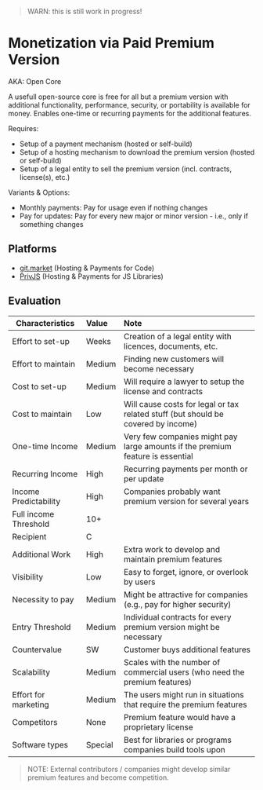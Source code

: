 > WARN: this is still work in progress!

# Monetization via Paid Premium Version
AKA: Open Core

A usefull open-source core is free for all but a premium version with additional functionality, performance, security, or portability is available for money. Enables one-time or recurring payments for the additional features.

Requires:
* Setup of a payment mechanism (hosted or self-build)
* Setup of a hosting mechanism to download the premium version (hosted or self-build)
* Setup of a legal entity to sell the premium version (incl. contracts, license(s), etc.)

Variants & Options:
* Monthly payments: Pay for usage even if nothing changes
* Pay for updates: Pay for every new major or minor version - i.e., only if something changes

## Platforms
* [git.market](https://git.market/) (Hosting & Payments for Code)
* [PrivJS](https://privjs.com/) (Hosting & Payments for JS Libraries)

## Evaluation

| Characteristics                   | Value  | Note |
| --------------------------------- |:------ |:---- |
| Effort to set-up                  | Weeks  | Creation of a legal entity with licences, documents, etc.
| Effort to maintain                | Medium | Finding new customers will become necessary
| Cost to set-up                    | Medium | Will require a lawyer to setup the license and contracts
| Cost to maintain                  | Low    | Will cause costs for legal or tax related stuff (but should be covered by income)
| One-time Income                   | Medium | Very few companies might pay large amounts if the premium feature is essential
| Recurring Income                  | High   | Recurring payments per month or per update
| Income Predictability             | High   | Companies probably want premium version for several years
| Full income Threshold             | 10+    | 
| Recipient                         | C      | 
| Additional Work                   | High   | Extra work to develop and maintain premium features
| Visibility                        | Low    | Easy to forget, ignore, or overlook by users
| Necessity to pay                  | Medium | Might be attractive for companies (e.g., pay for higher security)
| Entry Threshold                   | Medium | Individual contracts for every premium version might be necessary
| Countervalue                      | SW     | Customer buys additional features
| Scalability                       | Medium | Scales with the number of commercial users (who need the premium features)
| Effort for marketing              | Medium | The users might run in situations that require the premium features
| Competitors                       | None   | Premium feature would have a proprietary license
| Software types                    | Special| Best for libraries or programs companies build tools upon

> NOTE: External contributors / companies might develop similar premium features and become competition.
